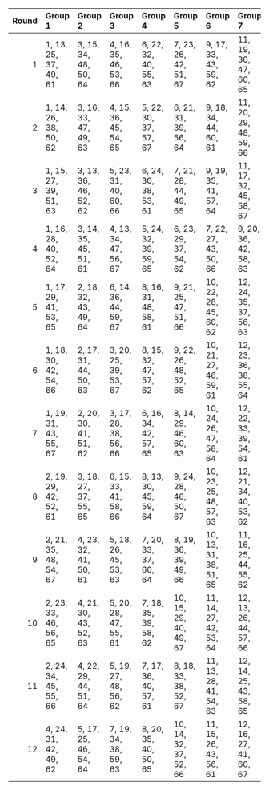 |   Round | Group 1               | Group 2               | Group 3               | Group 4               | Group 5                | Group 6                | Group 7                | Group 8           | Group 9           | Group 10           | Group 11           | Group 12           |
|--------:|:----------------------|:----------------------|:----------------------|:----------------------|:-----------------------|:-----------------------|:-----------------------|:------------------|:------------------|:-------------------|:-------------------|:-------------------|
|       1 | 1, 13, 25, 37, 49, 61 | 3, 15, 34, 48, 50, 64 | 4, 16, 35, 46, 53, 66 | 6, 22, 32, 40, 55, 63 | 7, 23, 26, 42, 51, 67  | 9, 17, 33, 43, 59, 62  | 11, 19, 30, 47, 60, 65 | 2, 14, 28, 39, 57 | 5, 21, 29, 38, 58 | 8, 24, 27, 44, 54  | 10, 18, 36, 41, 56 | 12, 20, 31, 45, 52 |
|       2 | 1, 14, 26, 38, 50, 62 | 3, 16, 33, 47, 49, 63 | 4, 15, 36, 45, 54, 65 | 5, 22, 30, 37, 57, 67 | 6, 21, 31, 39, 56, 64  | 9, 18, 34, 44, 60, 61  | 11, 20, 29, 48, 59, 66 | 2, 13, 27, 40, 58 | 7, 24, 25, 41, 52 | 8, 23, 28, 43, 53  | 10, 17, 35, 42, 55 | 12, 19, 32, 46, 51 |
|       3 | 1, 15, 27, 39, 51, 63 | 3, 13, 36, 46, 52, 62 | 5, 23, 31, 40, 60, 66 | 6, 24, 30, 38, 53, 61 | 7, 21, 28, 44, 49, 65  | 9, 19, 35, 41, 57, 64  | 11, 17, 32, 45, 58, 67 | 2, 16, 26, 37, 59 | 4, 14, 33, 48, 55 | 8, 22, 25, 42, 56  | 10, 20, 34, 43, 54 | 12, 18, 29, 47, 50 |
|       4 | 1, 16, 28, 40, 52, 64 | 3, 14, 35, 45, 51, 61 | 4, 13, 34, 47, 56, 67 | 5, 24, 32, 39, 59, 65 | 6, 23, 29, 37, 54, 62  | 7, 22, 27, 43, 50, 66  | 9, 20, 36, 42, 58, 63  | 2, 15, 25, 38, 60 | 8, 21, 26, 41, 55 | 10, 19, 33, 44, 53 | 11, 18, 31, 46, 57 | 12, 17, 30, 48, 49 |
|       5 | 1, 17, 29, 41, 53, 65 | 2, 18, 32, 43, 49, 64 | 6, 14, 36, 44, 59, 67 | 8, 16, 31, 48, 58, 61 | 9, 21, 25, 47, 51, 66  | 10, 22, 28, 45, 60, 62 | 12, 24, 35, 37, 56, 63 | 3, 19, 26, 40, 54 | 4, 20, 27, 38, 57 | 5, 13, 33, 42, 50  | 7, 15, 30, 46, 55  | 11, 23, 34, 39, 52 |
|       6 | 1, 18, 30, 42, 54, 66 | 2, 17, 31, 44, 50, 63 | 3, 20, 25, 39, 53, 67 | 8, 15, 32, 47, 57, 62 | 9, 22, 26, 48, 52, 65  | 10, 21, 27, 46, 59, 61 | 12, 23, 36, 38, 55, 64 | 4, 19, 28, 37, 58 | 5, 14, 34, 41, 49 | 6, 13, 35, 43, 60  | 7, 16, 29, 45, 56  | 11, 24, 33, 40, 51 |
|       7 | 1, 19, 31, 43, 55, 67 | 2, 20, 30, 41, 51, 62 | 3, 17, 28, 38, 56, 66 | 6, 16, 34, 42, 57, 65 | 8, 14, 29, 46, 60, 63  | 10, 24, 26, 47, 58, 64 | 12, 22, 33, 39, 54, 61 | 4, 18, 25, 40, 59 | 5, 15, 35, 44, 52 | 7, 13, 32, 48, 53  | 9, 23, 27, 45, 49  | 11, 21, 36, 37, 50 |
|       8 | 2, 19, 29, 42, 52, 61 | 3, 18, 27, 37, 55, 65 | 6, 15, 33, 41, 58, 66 | 8, 13, 30, 45, 59, 64 | 9, 24, 28, 46, 50, 67  | 10, 23, 25, 48, 57, 63 | 12, 21, 34, 40, 53, 62 | 1, 20, 32, 44, 56 | 4, 17, 26, 39, 60 | 5, 16, 36, 43, 51  | 7, 14, 31, 47, 54  | 11, 22, 35, 38, 49 |
|       9 | 2, 21, 35, 48, 54, 67 | 4, 23, 32, 41, 50, 61 | 5, 18, 26, 45, 53, 63 | 7, 20, 33, 37, 60, 64 | 8, 19, 36, 39, 49, 66  | 10, 13, 31, 38, 51, 65 | 11, 16, 25, 44, 55, 62 | 1, 22, 34, 46, 58 | 3, 24, 29, 43, 57 | 6, 17, 27, 47, 52  | 9, 14, 30, 40, 56  | 12, 15, 28, 42, 59 |
|      10 | 2, 23, 33, 46, 56, 65 | 4, 21, 30, 43, 52, 63 | 5, 20, 28, 47, 55, 61 | 7, 18, 35, 39, 58, 62 | 10, 15, 29, 40, 49, 67 | 11, 14, 27, 42, 53, 64 | 12, 13, 26, 44, 57, 66 | 1, 24, 36, 48, 60 | 3, 22, 31, 41, 59 | 6, 19, 25, 45, 50  | 8, 17, 34, 37, 51  | 9, 16, 32, 38, 54  |
|      11 | 2, 24, 34, 45, 55, 66 | 4, 22, 29, 44, 51, 64 | 5, 19, 27, 48, 56, 62 | 7, 17, 36, 40, 57, 61 | 8, 18, 33, 38, 52, 67  | 11, 13, 28, 41, 54, 63 | 12, 14, 25, 43, 58, 65 | 1, 23, 35, 47, 59 | 3, 21, 32, 42, 60 | 6, 20, 26, 46, 49  | 9, 15, 31, 37, 53  | 10, 16, 30, 39, 50 |
|      12 | 4, 24, 31, 42, 49, 62 | 5, 17, 25, 46, 54, 64 | 7, 19, 34, 38, 59, 63 | 8, 20, 35, 40, 50, 65 | 10, 14, 32, 37, 52, 66 | 11, 15, 26, 43, 56, 61 | 12, 16, 27, 41, 60, 67 | 1, 21, 33, 45, 57 | 2, 22, 36, 47, 53 | 3, 23, 30, 44, 58  | 6, 18, 28, 48, 51  | 9, 13, 29, 39, 55  |